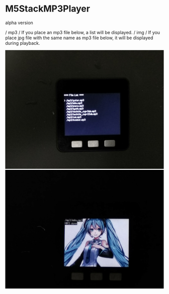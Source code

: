 # M5StackMP3Player

alpha version

/ mp3 / If you place an mp3 file below, a list will be displayed.
/ img / If you place jpg file with the same name as mp3 file below, it will be displayed during playback.

![Menu](https://github.com/tomorrow56/M5StackMP3Player/blob/master/image/menu.jpg "MENU")
![Play](https://github.com/tomorrow56/M5StackMP3Player/blob/master/image/miku.jpg "Play")
